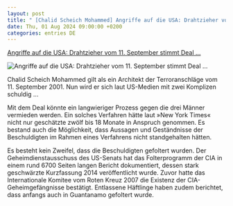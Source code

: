 ```yaml
---
layout: post
title: " [Chalid Scheich Mohammed] Angriffe auf die USA: Drahtzieher vom 11. September stimmt Deal ..."
date: Thu, 01 Aug 2024 09:00:00 +0200
categories: entries DE
---
```

[Angriffe auf die USA: Drahtzieher vom 11. September stimmt Deal ...](https://www.spiegel.de/ausland/drahtzieher-vom-11-september-chalid-scheich-mohammed-stimmt-deal-zu-wohl-um-todesstrafe-zu-entgehen-a-15978132-e576-4bd6-98fc-c15f019da5c3)

![Angriffe auf die USA: Drahtzieher vom 11. September stimmt Deal ...](https://cdn.prod.www.spiegel.de/images/6040d89a-bb7e-4662-8b2c-c474f9cdbc59_w1200_r1.778_fpx41.17_fpy50.jpg)

Chalid Scheich Mohammed gilt als ein Architekt der Terroranschläge vom 11. September 2001. Nun wird er sich laut US-Medien mit zwei Komplizen schuldig ...

Mit dem Deal könnte ein langwieriger Prozess gegen die drei Männer vermieden werden. Ein solches Verfahren hätte laut »New York Times« nicht nur geschätzte zwölf bis 18 Monate in Anspruch genommen. Es bestand auch die Möglichkeit, dass Aussagen und Geständnisse der Beschuldigten im Rahmen eines Verfahrens nicht standgehalten hätten.

Es besteht kein Zweifel, dass die Beschuldigten gefoltert wurden. Der Geheimdienstausschuss des US-Senats hat das Folterprogramm der CIA in einem rund 6700 Seiten langen Bericht dokumentiert, dessen stark geschwärzte Kurzfassung 2014 veröffentlicht wurde. Zuvor hatte das Internationale Komitee vom Roten Kreuz 2007 die Existenz der CIA-Geheimgefängnisse bestätigt. Entlassene Häftlinge haben zudem berichtet, dass anfangs auch in Guantanamo gefoltert wurde.

